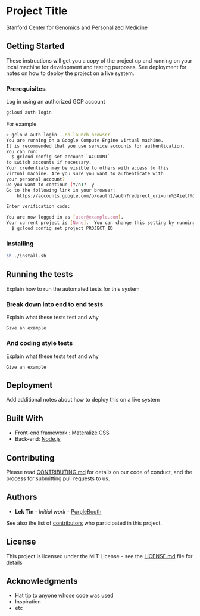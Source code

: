 # Project Title
Stanford Center for Genomics and Personalized Medicine

## Getting Started
These instructions will get you a copy of the project up and running on your local machine for development and testing purposes. See deployment for notes on how to deploy the project on a live system.

### Prerequisites
Log in using an authorized GCP account
```bash
gcloud auth login
```
For example
```bash
> gcloud auth login --no-launch-browser
You are running on a Google Compute Engine virtual machine.
It is recommended that you use service accounts for authentication.
You can run:
  $ gcloud config set account `ACCOUNT`
to switch accounts if necessary.
Your credentials may be visible to others with access to this
virtual machine. Are you sure you want to authenticate with
your personal account?
Do you want to continue (Y/n)?  y
Go to the following link in your browser:
    https://accounts.google.com/o/oauth2/auth?redirect_uri=urn%3Aietf%3Awg%3Aoauth%3A2.0%3Aoob&prompt=select_account&response_type=code&client_id=32555940559.apps.googleusercontent.com&scope=https%3A%2F%2Fwww.googleapis.com%2Fauth%2Fuserinfo.email+https%3A%2F%2Fwww.googleapis.com%2Fauth%2Fcloud-platform+https%3A%2F%2Fwww.googleapis.com%2Fauth%2Fappengine.admin+https%3A%2F%2Fwww.googleapis.com%2Fauth%2Fcompute&access_type=offline

Enter verification code:

You are now logged in as [user@example.com].
Your current project is [None].  You can change this setting by running:
  $ gcloud config set project PROJECT_ID
```

### Installing
```bash
sh ./install.sh
```
## Running the tests

Explain how to run the automated tests for this system

### Break down into end to end tests

Explain what these tests test and why

```
Give an example
```

### And coding style tests

Explain what these tests test and why

```
Give an example
```

## Deployment

Add additional notes about how to deploy this on a live system

## Built With

* Front-end framework : [Materalize CSS](https://materializecss.com/)
* Back-end: [Node.js](https://maven.apache.org/)

## Contributing

Please read [CONTRIBUTING.md](https://gist.github.com/PurpleBooth/b24679402957c63ec426) for details on our code of conduct, and the process for submitting pull requests to us.

## Authors

* **Lek Tin** - *Initial work* - [PurpleBooth](https://github.com/PurpleBooth)

See also the list of [contributors](https://github.com/your/project/contributors) who participated in this project.

## License

This project is licensed under the MIT License - see the [LICENSE.md](LICENSE.md) file for details

## Acknowledgments

* Hat tip to anyone whose code was used
* Inspiration
* etc